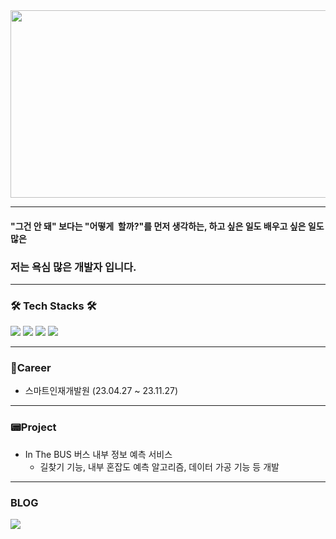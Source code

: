 <img src="https://camo.githubusercontent.com/cbcc2dd50663b9a3ddb3a167ac8feb7a123148b211785b2b08d815f518944349/68747470733a2f2f76656c6f672e76656c63646e2e636f6d2f696d616765732f73736c676f31352f706f73742f38623031306430382d323939612d343632382d386561352d3337356566356137363764632f696d6167652e706e67" width="1000px" height="300px">
<hr>

#### "그건 안 돼" 보다는 "어떻게  할까?"를 먼저 생각하는, 하고 싶은 일도 배우고 싶은 일도 많은

### 저는 욕심 많은 개발자 입니다.
<hr>

### 🛠 Tech Stacks 🛠
<img src="https://img.shields.io/badge/Python-3776AB?style=for-the-badge&logo=Python&logoColor=white"/> 
<img src="https://img.shields.io/badge/Java-007396?style=for-the-badge&logo=java&logoColor=white"/> 
<img src="https://img.shields.io/badge/javascript-F7DF1E?style=for-the-badge&logo=javascript&logoColor=black">
<img src="https://img.shields.io/badge/React-61DAFB?style=for-the-badge&logo=React&logoColor=black">
<hr>

### 👞Career
* 스마트인재개발원 (23.04.27 ~ 23.11.27)
<hr>

### 📟Project
* In The BUS 버스 내부 정보 예측 서비스
    - 길찾기 기능, 내부 혼잡도 예측 알고리즘, 데이터 가공 기능 등 개발
<hr>

### BLOG
<a href="https://velog.io/@sslgo15"><img src="https://img.shields.io/badge/Velog-20C997?logo=velog&logoColor=white&link=https%3A%2F%2Fvelog.io%2F%40sslgo15"></a>

